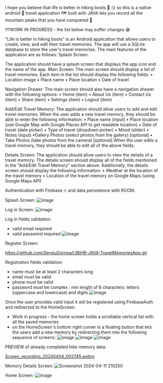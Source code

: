I hope you believe that life is better in hiking boots 🥾 :)) so this is a native android 📱 travel application 🗺 built with JAVA lets you record all the mountain peaks that you have conquered 🗻

‼‼WORK IN PROGRESS - the list below may suffer changes 😁

"Life is better in hiking boots" is an Android application that allows users to create, view, and edit their travel memories. The app will use a SQLite database to store the user's travel memories. The main features of the application are as follows: Splash Screen:

The application should have a splash screen that displays the app icon and the name of the app.
Main Screen: The main screen should display a list of travel memories. Each item in the list should display the following fields:
• Location image 
• Place name 
• Place location 
• Date of travel

Navigation Drawer: The main screen should also have a navigation drawer with the following options: 
• Home (item) 
• About Us (item) 
• Contact Us (item) 
• Share (item) 
• Settings (item) 
• Logout (item) 

Add/Edit Travel Memory:
The application should allow users to add and edit travel memories. When the user adds a new travel memory, they should be able to enter the following information: 
• Place name (input) 
• Place location (use Google Map with Google Places API to get readable location) 
• Date of travel (date picker) • Type of travel (dropdown picker) 
• Mood (slider) • Notes (input) 
•Gallery Photos (select photos from the gallery) [optional] 
• Take Photos (take photos from the camera) [optional] When the user edits a travel memory, they should be able to edit all of the above fields.

Details Screen:
The application should allow users to view the details of a travel memory. The details screen should display all of the fields mentioned in the "Add/Edit Travel Memory" section above. 
Additionally, the details screen should display the following information: • Weather at the location of the travel memory • Location of the travel memory on Google Maps (using Google Maps API)

Authentication with Firebase 🔥 and data persistence with ROOM.

Splash Screen:
![image](https://github.com/SergiuDornea/LIBIHB-JAVA-TravelMemoriesApp/assets/88648596/e8b3d93b-8f98-4ca8-8693-2912b4f654c8)

Log in Screen: 
![image](https://github.com/SergiuDornea/LIBIHB-JAVA-TravelMemoriesApp/assets/88648596/b0cdc3ff-9877-4307-99b2-6f6966fea035)

Log in fields validation: 
- valid email required
- valid password required
![image](https://github.com/SergiuDornea/LIBIHB-JAVA-TravelMemoriesApp/assets/88648596/ce730204-65a7-453e-8b5a-e4a6a16d35ff)


Register Screen:

https://github.com/SergiuDornea/LIBIHB-JAVA-TravelMemoriesApp.git

Registration fields validation:
- name must be at least 2 characters long
- email must be valid
- phone must be valid
- password must be complex : min length of 6 characters: letters (uppercase and lowercase) and digits
![image](https://github.com/SergiuDornea/LIBIHB-JAVA-TravelMemoriesApp/assets/88648596/690628a1-197e-4d84-86a7-0c727716bb60)

 
Once the user provides valid input it will be registered using FirebaseAuth and redirected to the HomeScreen: 
- Work in progress - the home screen holds a scrollable vertical list with all the saved memories
- on the HomeScreen's bottom right corner is a floating button that lets the users add a new memory by redirecting them into the following sequence of screens:
  ![image](https://github.com/SergiuDornea/LIBIHB-JAVA-TravelMemoriesApp/assets/88648596/b725e226-b5ec-4a57-a638-06a6f580c827)
  ![image](https://github.com/SergiuDornea/LIBIHB-JAVA-TravelMemoriesApp/assets/88648596/e46c52c5-005e-4119-9466-f097af8eeddc)
  ![image](https://github.com/SergiuDornea/LIBIHB-JAVA-TravelMemoriesApp/assets/88648596/01aab20c-c3e6-4f51-b510-fd562384edf7)

PREVIEW of already completed hike memory data:

[Screen_recording_20240404_002745.webm](https://github.com/SergiuDornea/LIBIHB-JAVA-TravelMemoriesApp/assets/88648596/ee43f217-cedb-4fc1-9497-01a87f707a4a)


Memory Details Screen:
![Screenshot 2024-04-11 210250](https://github.com/SergiuDornea/LIBIHB-JAVA-TravelMemoriesApp/assets/88648596/1413d654-8cad-4d65-abc9-314d4b9c30d2)


Home Screen:
![image](https://github.com/SergiuDornea/LIBIHB-JAVA-TravelMemoriesApp/assets/88648596/0a5b734e-6be6-4bdc-ad4d-016b38bdbe85)


